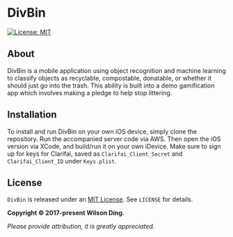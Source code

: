 # DivBin

[![License: MIT](https://img.shields.io/badge/License-MIT-yellow.svg)][mitLink]

## About

DivBin is a mobile application using object recognition and machine learning to classify objects as recyclable, compostable, donatable, or whether it should just go into the trash. This ability is built into a demo gamification app which involves making a pledge to help stop littering.

## Installation

To install and run DivBin on your own iOS device, simply clone the repository. Run the accompanied server code via AWS. Then open the iOS version via XCode, and build/run it on your own iDevice. Make sure to sign up for keys for Clarifai, saved as `Clarifai_Client_Secret` and `Clarifai_Client_ID` under `Keys.plist`.

## License

`DivBin` is released under an [MIT License][mitLink]. See `LICENSE` for details.

**Copyright &copy; 2017-present Wilson Ding.**

*Please provide attribution, it is greatly appreciated.*

[mitLink]:https://opensource.org/licenses/MIT
